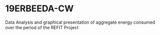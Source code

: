 # 19ERBEEDA-CW
Data Analysis and graphical presentation of aggregate energy consumed over the period of the REFIT Project
